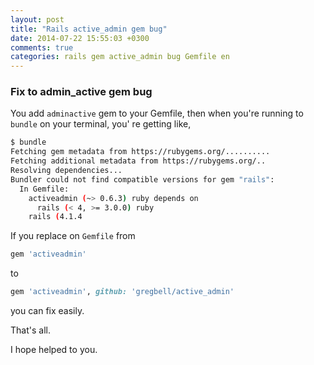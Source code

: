```yaml
---
layout: post
title: "Rails active_admin gem bug"
date: 2014-07-22 15:55:03 +0300
comments: true
categories: rails gem active_admin bug Gemfile en
---
```


### Fix to admin_active gem bug

You add `adminactive` gem to your Gemfile, then when you're running to `bundle` on your terminal,  you' re getting like,

```bash
$ bundle
Fetching gem metadata from https://rubygems.org/..........
Fetching additional metadata from https://rubygems.org/..
Resolving dependencies...
Bundler could not find compatible versions for gem "rails":
  In Gemfile:
    activeadmin (~> 0.6.3) ruby depends on
      rails (< 4, >= 3.0.0) ruby
    rails (4.1.4
```

If you replace on `Gemfile` from

```ruby
gem 'activeadmin'
```

to

```ruby
gem 'activeadmin', github: 'gregbell/active_admin'
```

you can fix easily.

That's all.

I hope helped to you.